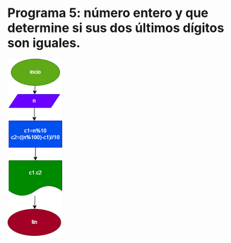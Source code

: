 # Programa 5: número entero y que determine si sus dos últimos dígitos son iguales.

![diagrama de flujo](dos_ultimos_dijotos_iguales.png "diagrama de fulo")
